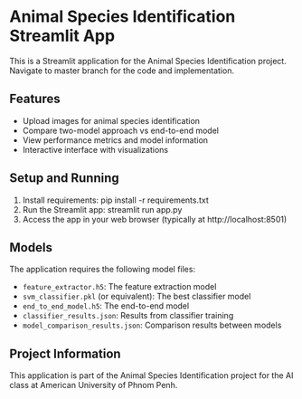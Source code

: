 # Animal Species Identification Streamlit App

This is a Streamlit application for the Animal Species Identification project. Navigate to master branch for the code and implementation.

## Features
- Upload images for animal species identification
- Compare two-model approach vs end-to-end model
- View performance metrics and model information
- Interactive interface with visualizations

## Setup and Running
1. Install requirements:
pip install -r requirements.txt
2. Run the Streamlit app:
streamlit run app.py
3. Access the app in your web browser (typically at http://localhost:8501)

## Models
The application requires the following model files:
- `feature_extractor.h5`: The feature extraction model
- `svm_classifier.pkl` (or equivalent): The best classifier model
- `end_to_end_model.h5`: The end-to-end model
- `classifier_results.json`: Results from classifier training
- `model_comparison_results.json`: Comparison results between models

## Project Information
This application is part of the Animal Species Identification project for the AI class at American University of Phnom Penh.
